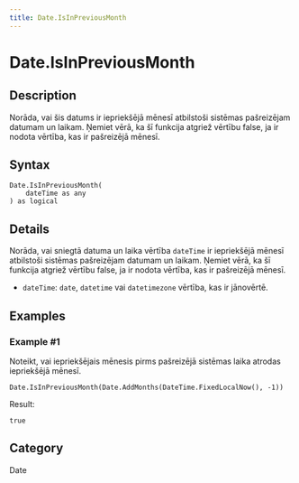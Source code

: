```yaml
---
title: Date.IsInPreviousMonth
---
```


# Date.IsInPreviousMonth


## Description

Norāda, vai šis datums ir iepriekšējā mēnesī atbilstoši sistēmas pašreizējam datumam un laikam. Ņemiet vērā, ka šī funkcija atgriež vērtību false, ja ir nodota vērtība, kas ir pašreizējā mēnesī.


## Syntax

```powerquery
Date.IsInPreviousMonth(
    dateTime as any
) as logical
```


## Details

Norāda, vai sniegtā datuma un laika vērtība <code>dateTime</code> ir iepriekšējā mēnesī atbilstoši sistēmas pašreizējam datumam un laikam. Ņemiet vērā, ka šī funkcija atgriež vērtību false, ja ir nodota vērtība, kas ir pašreizējā mēnesī.      <ul> <li><code>dateTime</code>: <code>date</code>, <code>datetime</code> vai <code>datetimezone</code> vērtība, kas ir jānovērtē.      </li>      </ul>


## Examples

### Example #1 
Noteikt, vai iepriekšējais mēnesis pirms pašreizējā sistēmas laika atrodas iepriekšējā mēnesī.
```powerquery
Date.IsInPreviousMonth(Date.AddMonths(DateTime.FixedLocalNow(), -1))
```

Result: 
```powerquery
true
```




## Category
Date
